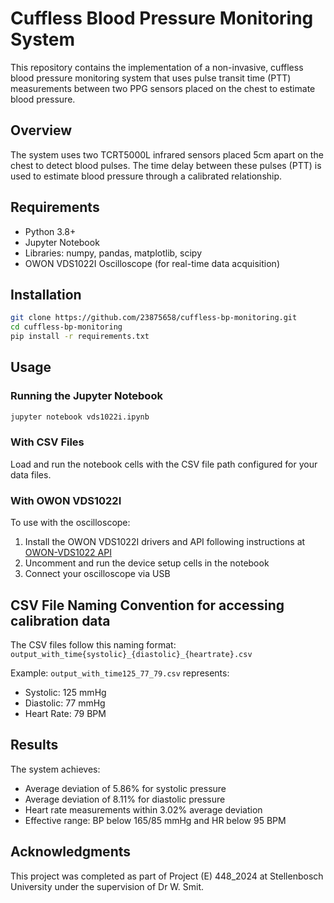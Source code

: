 # Cuffless Blood Pressure Monitoring System

This repository contains the implementation of a non-invasive, cuffless blood pressure monitoring system that uses pulse transit time (PTT) measurements between two PPG sensors placed on the chest to estimate blood pressure.

## Overview

The system uses two TCRT5000L infrared sensors placed 5cm apart on the chest to detect blood pulses. The time delay between these pulses (PTT) is used to estimate blood pressure through a calibrated relationship.

## Requirements

- Python 3.8+
- Jupyter Notebook
- Libraries: numpy, pandas, matplotlib, scipy
- OWON VDS1022I Oscilloscope (for real-time data acquisition)

## Installation

```bash
git clone https://github.com/23875658/cuffless-bp-monitoring.git
cd cuffless-bp-monitoring
pip install -r requirements.txt
```

## Usage

### Running the Jupyter Notebook
```bash
jupyter notebook vds1022i.ipynb
```

### With CSV Files
Load and run the notebook cells with the CSV file path configured for your data files.

### With OWON VDS1022I
To use with the oscilloscope:
1. Install the OWON VDS1022I drivers and API following instructions at [OWON-VDS1022 API](https://github.com/florentbr/OWON-VDS1022)
2. Uncomment and run the device setup cells in the notebook
3. Connect your oscilloscope via USB

## CSV File Naming Convention for accessing calibration data
The CSV files follow this naming format:
`output_with_time{systolic}_{diastolic}_{heartrate}.csv`

Example: `output_with_time125_77_79.csv` represents:
- Systolic: 125 mmHg
- Diastolic: 77 mmHg
- Heart Rate: 79 BPM

## Results

The system achieves:
- Average deviation of 5.86% for systolic pressure
- Average deviation of 8.11% for diastolic pressure
- Heart rate measurements within 3.02% average deviation
- Effective range: BP below 165/85 mmHg and HR below 95 BPM

## Acknowledgments

This project was completed as part of Project (E) 448_2024 at Stellenbosch University under the supervision of Dr W. Smit.
